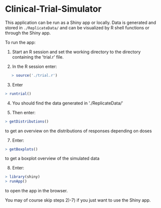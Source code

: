 # Clinical-Trial-Simulator

This application can be run as a Shiny app or locally.
Data is generated and stored in `./ReplicateData/` and can be visualized
by R shell functions or through the Shiny app.

To run the app:

1) Start an R session and set the working directory to the directory
containing the 'trial.r' file.

2) In the R session enter:
```r
   > source('./trial.r')
```

3) Enter 
```r
> runtrial()
```

4) You should find the data generated in './ReplicateData/'

6) Then enter:
```r
> getDistributions()
```

to get an overview on the distributions of responses depending on doses

7) Enter:
```r
> getBoxplots()
```
   to get a boxplot overview of the simulated data

8) Enter:
```r
> library(shiny)
> runApp()
```
   to open the app in the browser.

You may of course skip steps 2)-7) if you just want to use the Shiny app.
